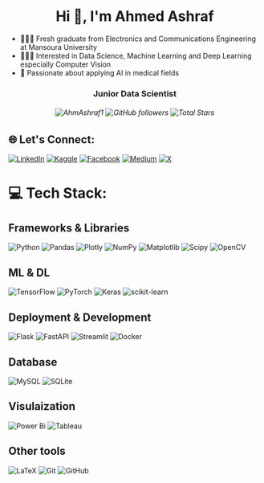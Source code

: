 # <h1 align="center">Hi 👋, I'm Ahmed Ashraf </h1>


- 👨🏻‍🎓 Fresh graduate from Electronics and Communications Engineering at Mansoura University <br>
- 👨🏻‍💻 Interested in Data Science, Machine Learning and Deep Learning especially Computer Vision<br>
- 💬 Passionate about applying AI in medical fields

<h3 align="center">Junior Data Scientist</h3>
 <h6 align="center">   <img src="https://komarev.com/ghpvc/?username=AhmAshraf1" alt="AhmAshraf1" />
 <img alt="GitHub followers" src="https://img.shields.io/github/followers/AhmAshraf1?label=Followers&style=social"> <img src="https://img.shields.io/github/stars/AhmAshraf1?label=Stars" alt="Total Stars">
</h6>

## 🌐 Let's Connect:
[![LinkedIn](https://img.shields.io/badge/LinkedIn-%230077B5.svg?logo=linkedin&style=for-the-badge&logoColor=white)](https://linkedin.com/in/ahm-ashraf)
[![Kaggle](https://img.shields.io/badge/Kaggle-%2320BEFF.svg?logo=Kaggle&style=for-the-badge&logoColor=white)](https://www.kaggle.com/ahmedashrafhelmi)
[![Facebook](https://img.shields.io/badge/Facebook-%231877F2.svg?logo=Facebook&style=for-the-badge&logoColor=white)](https://facebook.com/Ahm.Ashraf1)
[![Medium](https://img.shields.io/badge/Medium-12100E?logo=medium&style=for-the-badge&logoColor=white)](https://medium.com/@ahmedhelmy387)
[![X](https://img.shields.io/badge/X-black.svg?logo=X&style=for-the-badge&logoColor=white)](https://x.com/HELMY73166987)


# 💻 Tech Stack:

## Frameworks & Libraries
![Python](https://img.shields.io/badge/python-3670A0?style=for-the-badge&logo=python&logoColor=ffdd54)   ![Pandas](https://img.shields.io/badge/pandas-%23150458.svg?style=for-the-badge&logo=pandas&logoColor=white) ![Plotly](https://img.shields.io/badge/Plotly-%233F4F75.svg?style=for-the-badge&logo=plotly&logoColor=white)  ![NumPy](https://img.shields.io/badge/numpy-%23013243.svg?style=for-the-badge&logo=numpy&logoColor=white) ![Matplotlib](https://img.shields.io/badge/Matplotlib-%23ffffff.svg?style=for-the-badge&logo=Matplotlib&logoColor=black)  ![Scipy](https://img.shields.io/badge/SciPy-%230C55A5.svg?style=for-the-badge&logo=scipy&logoColor=%white) ![OpenCV](https://img.shields.io/badge/opencv-%23white.svg?style=for-the-badge&logo=opencv&logoColor=white)

## ML & DL
![TensorFlow](https://img.shields.io/badge/TensorFlow-%23FF6F00.svg?style=for-the-badge&logo=TensorFlow&logoColor=white) ![PyTorch](https://img.shields.io/badge/PyTorch-%23EE4C2C.svg?style=for-the-badge&logo=PyTorch&logoColor=white) ![Keras](https://img.shields.io/badge/Keras-%23D00000.svg?style=for-the-badge&logo=Keras&logoColor=white) ![scikit-learn](https://img.shields.io/badge/scikit--learn-%23F7931E.svg?style=for-the-badge&logo=scikit-learn&logoColor=white)
## Deployment & Development
 ![Flask](https://img.shields.io/badge/flask-%23000.svg?style=for-the-badge&logo=flask&logoColor=white) ![FastAPI](https://img.shields.io/badge/FastAPI-005571?style=for-the-badge&logo=fastapi)
![Streamlit](https://img.shields.io/badge/Streamlit-FF4B4B?style=for-the-badge&logo=streamlit&logoColor=white)
 ![Docker](https://img.shields.io/badge/docker-%230db7ed.svg?style=for-the-badge&logo=docker&logoColor=white) 
## Database
![MySQL](https://img.shields.io/badge/mysql-4479A1.svg?style=for-the-badge&logo=mysql&logoColor=white) ![SQLite](https://img.shields.io/badge/sqlite-%2307405e.svg?style=for-the-badge&logo=sqlite&logoColor=white)

## Visulaization
![Power Bi](https://img.shields.io/badge/power_bi-F2C811?style=for-the-badge&logo=powerbi&logoColor=black)
![Tableau](https://img.shields.io/badge/Tableau-E97627?style=for-the-badge&logo=Tableau&logoColor=white)

## Other tools
![LaTeX](https://img.shields.io/badge/latex-%23008080.svg?style=for-the-badge&logo=latex&logoColor=white) ![Git](https://img.shields.io/badge/git-%23F05033.svg?style=for-the-badge&logo=git&logoColor=white) ![GitHub](https://img.shields.io/badge/github-%23121011.svg?style=for-the-badge&logo=github&logoColor=white)


